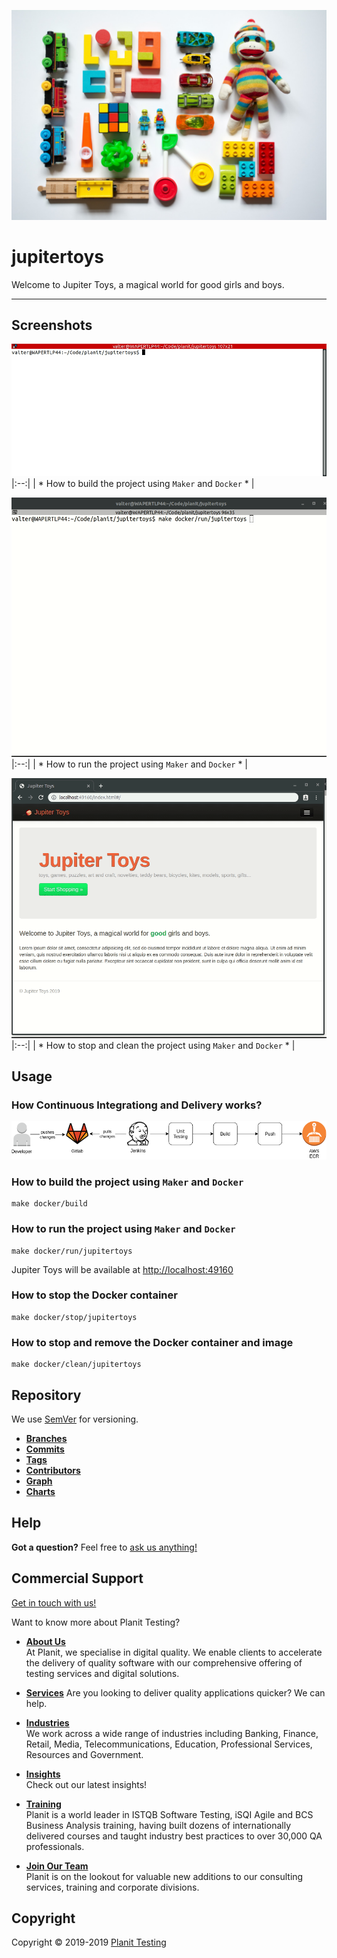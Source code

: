 <!-- This file was automatically generated by the `maker`. Make all changes to `README.yaml` and run `make readme` to rebuild this file. -->

![Planit Testing][logo]




# jupitertoys



Welcome to Jupiter Toys, a magical world for good girls and boys.


---


## Screenshots
![make-docker-build](docs/screenshots/make-docker-build.gif)
|:--:|
| * How to build the project using `Maker` and `Docker` * |

![make-docker-build](docs/screenshots/how-to-run.gif)
|:--:|
| * How to run the project using `Maker` and `Docker` * |

![make-docker-build](docs/screenshots/how-to-clean.gif)
|:--:|
| * How to stop and clean the project using `Maker` and `Docker` * |






## Usage
### How Continuous Integrationg and Delivery works?
![continuous-integration-delivery](docs/collateral/continuous-integration-and-delivery-v0.1.png)

### How to build the project using `Maker` and `Docker`
```
make docker/build
```

### How to run the project using `Maker` and `Docker`
```
make docker/run/jupitertoys
```

Jupiter Toys will be available at [http://localhost:49160](http://localhost:49160/index.html#/home)

### How to stop the Docker container
```
make docker/stop/jupitertoys
```

### How to stop and remove the Docker container and image
```
make docker/clean/jupitertoys
```













## Repository

We use [SemVer](http://semver.org/) for versioning. 

- **[Branches][branches]**
- **[Commits][commits]**
- **[Tags][tags]**
- **[Contributors][contributors]**
- **[Graph][graph]**
- **[Charts][charts]**





## Help
**Got a question?**
Feel free to [ask us anything!][contact]


## Commercial Support

[Get in touch with us!][contact]

Want to know more about Planit Testing?
  
- **[About Us][about]**  
At Planit, we specialise in digital quality. We enable clients to accelerate the delivery of quality software with our comprehensive offering of testing services and digital solutions.

- **[Services][services]**
Are you looking to deliver quality applications quicker? We can help.
  
- **[Industries][industries]**  
We work across a wide range of industries including Banking, Finance, Retail, Media, Telecommunications, Education, Professional Services, Resources and Government.

- **[Insights][insights]**  
Check out our latest insights!

- **[Training][training]**  
Planit is a world leader in ISTQB Software Testing, iSQI Agile and BCS Business Analysis training, having built dozens of internationally delivered courses and taught industry best practices to over 30,000 QA professionals.

- **[Join Our Team][join]**  
Planit is on the lookout for valuable new additions to our consulting services, training and corporate divisions.



## Copyright

Copyright © 2019-2019 [Planit Testing][planit]


[logo]: docs/logo.jpg


[planit]: https://www.planittesting.com
[contact]: https://www.planittesting.com/au/Contact
[services]: https://www.planittesting.com/au/Services
[industries]: https://www.planittesting.com/au/Industries
[training]: https://www.planittesting.com/au/Training
[insights]: https://www.planittesting.com/au/Insights
[about]: https://www.planittesting.com/au/about
[join]: https://www.planittesting.com/au/Join-Our-Team

[ansible]: https://ansible.com
[terraform]: http://terraform.io
[packer]: https://www.packer.io
[docker]: https://www.docker.com/
[vagrant]: https://www.vagrantup.com/
[kubernetes]: https://kubernetes.io/
[spinnaker]: https://www.spinnaker.io/
[jenkins]: https://jenkins.io/
[aws]: https://aws.amazon.com/






[branches]: https://git.planittesting.com/research/jupitertoys/branches
[commits]: https://git.planittesting.com/research/jupitertoys/commits
[tags]: https://git.planittesting.com/research/jupitertoys/tags
[contributors]: https://git.planittesting.com/research/jupitertoys/graphs
[graph]: https://git.planittesting.com/research/jupitertoys/network
[charts]: https://git.planittesting.com/research/jupitertoys/charts

